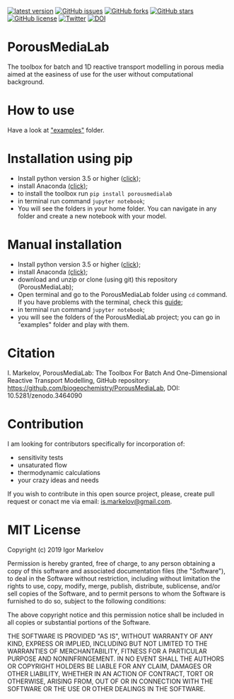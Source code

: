 [![latest version](https://badge.fury.io/py/porousmedialab.svg)](https://badge.fury.io/py/porousmedialab)
[![GitHub issues](https://img.shields.io/github/issues/biogeochemistry/PorousMediaLab.svg)](https://img.shields.io/github/issues/biogeochemistry/PorousMediaLab.svg)
[![GitHub forks](https://img.shields.io/github/forks/biogeochemistry/PorousMediaLab.svg)](https://img.shields.io/github/forks/biogeochemistry/PorousMediaLab.svg)
[![GitHub stars](https://img.shields.io/github/stars/biogeochemistry/PorousMediaLab.svg)](https://img.shields.io/github/stars/biogeochemistry/PorousMediaLab.svg)
[![GitHub license](https://img.shields.io/badge/license-MIT-blue.svg)](https://img.shields.io/badge/license-MIT-blue.svg)
[![Twitter](https://img.shields.io/twitter/url/https/github.com/biogeochemistry/PorousMediaLab.svg?style=social)](https://img.shields.io/twitter/url/https/github.com/biogeochemistry/PorousMediaLab.svg?style=social)
[![DOI](https://zenodo.org/badge/78385496.svg)](https://zenodo.org/badge/latestdoi/78385496)

# PorousMediaLab

The toolbox for batch and 1D reactive transport modelling in porous media aimed at the easiness of use for the user without computational background.

# How to use

Have a look at ["examples"](https://github.com/biogeochemistry/PorousMediaLab/tree/master/examples) folder.

# Installation using pip

- Install python version 3.5 or higher ([click](https://www.python.org/downloads/));
- install Anaconda [(click)](https://www.anaconda.com/download/);
- to install the toolbox run ```pip install porousmedialab```
- in terminal run command ```jupyter notebook```;
- You will see the folders in your home folder. You can navigate in any folder and create a new notebook with your model.



# Manual installation

- Install python version 3.5 or higher ([click](https://www.python.org/downloads/));
- install Anaconda [(click)](https://www.anaconda.com/download/);
- download and unzip or clone (using git) this repository (PorousMediaLab);
- Open terminal and go to the PorousMediaLab folder using ```cd``` command. If you have problems with the terminal, check this [guide](https://www.davidbaumgold.com/tutorials/command-line/);
- in terminal run command ```jupyter notebook```;
- you will see the folders of the PorousMediaLab project; you can go in "examples" folder and play with them.

# Citation

I. Markelov, PorousMediaLab: The Toolbox For Batch And One-Dimensional Reactive Transport Modelling, GitHub repository: https://github.com/biogeochemistry/PorousMediaLab, DOI: 10.5281/zenodo.3464090

# Contribution

I am looking for contributors specifically for incorporation of:

- sensitivity tests
- unsaturated flow
- thermodynamic calculations
- your crazy ideas and needs

If you wish to contribute in this open source project, please, create pull request or conact me via email: is.markelov@gmail.com. 

# MIT License

Copyright (c) 2019 Igor Markelov

Permission is hereby granted, free of charge, to any person obtaining a copy
of this software and associated documentation files (the "Software"), to deal
in the Software without restriction, including without limitation the rights
to use, copy, modify, merge, publish, distribute, sublicense, and/or sell
copies of the Software, and to permit persons to whom the Software is
furnished to do so, subject to the following conditions:

The above copyright notice and this permission notice shall be included in all
copies or substantial portions of the Software.

THE SOFTWARE IS PROVIDED "AS IS", WITHOUT WARRANTY OF ANY KIND, EXPRESS OR
IMPLIED, INCLUDING BUT NOT LIMITED TO THE WARRANTIES OF MERCHANTABILITY,
FITNESS FOR A PARTICULAR PURPOSE AND NONINFRINGEMENT. IN NO EVENT SHALL THE
AUTHORS OR COPYRIGHT HOLDERS BE LIABLE FOR ANY CLAIM, DAMAGES OR OTHER
LIABILITY, WHETHER IN AN ACTION OF CONTRACT, TORT OR OTHERWISE, ARISING FROM,
OUT OF OR IN CONNECTION WITH THE SOFTWARE OR THE USE OR OTHER DEALINGS IN THE
SOFTWARE.

